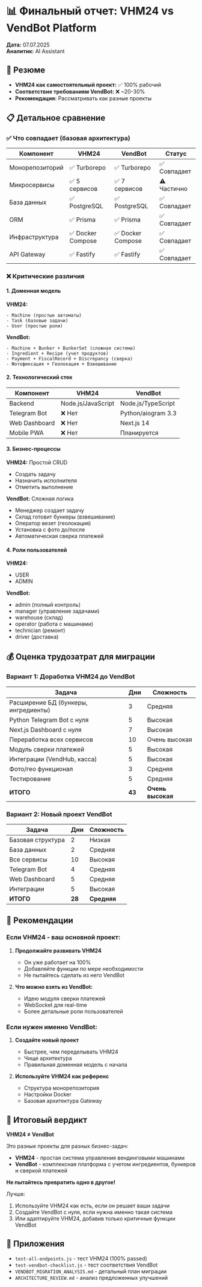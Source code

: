 # 📊 Финальный отчет: VHM24 vs VendBot Platform

**Дата:** 07.07.2025  
**Аналитик:** AI Assistant

## 🎯 Резюме

- **VHM24 как самостоятельный проект:** ✅ 100% рабочий
- **Соответствие требованиям VendBot:** ❌ ~20-30%
- **Рекомендация:** Рассматривать как разные проекты

## 📋 Детальное сравнение

### ✅ Что совпадает (базовая архитектура)

| Компонент | VHM24 | VendBot | Статус |
|-----------|-------|---------|--------|
| Монорепозиторий | ✅ Turborepo | ✅ Turborepo | ✅ Совпадает |
| Микросервисы | ✅ 5 сервисов | ✅ 7 сервисов | ⚠️ Частично |
| База данных | ✅ PostgreSQL | ✅ PostgreSQL | ✅ Совпадает |
| ORM | ✅ Prisma | ✅ Prisma | ✅ Совпадает |
| Инфраструктура | ✅ Docker Compose | ✅ Docker Compose | ✅ Совпадает |
| API Gateway | ✅ Fastify | ✅ Fastify | ✅ Совпадает |

### ❌ Критические различия

#### 1. **Доменная модель**

**VHM24:**
```
- Machine (простые автоматы)
- Task (базовые задачи)
- User (простые роли)
```

**VendBot:**
```
- Machine + Bunker + BunkerSet (сложная система)
- Ingredient + Recipe (учет продуктов)
- Payment + FiscalRecord + Discrepancy (сверка)
- Фотофиксация + Геолокация + Взвешивание
```

#### 2. **Технологический стек**

| Компонент | VHM24 | VendBot |
|-----------|-------|---------|
| Backend | Node.js/JavaScript | Node.js/TypeScript |
| Telegram Bot | ❌ Нет | Python/aiogram 3.3 |
| Web Dashboard | ❌ Нет | Next.js 14 |
| Mobile PWA | ❌ Нет | Планируется |

#### 3. **Бизнес-процессы**

**VHM24:** Простой CRUD
- Создать задачу
- Назначить исполнителя
- Отметить выполнение

**VendBot:** Сложная логика
- Менеджер создает задачу
- Склад готовит бункеры (взвешивание)
- Оператор везет (геолокация)
- Установка с фото до/после
- Автоматическая сверка платежей

#### 4. **Роли пользователей**

**VHM24:** 
- USER
- ADMIN

**VendBot:**
- admin (полный контроль)
- manager (управление задачами)
- warehouse (склад)
- operator (работа с машинами)
- technician (ремонт)
- driver (доставка)

## 💰 Оценка трудозатрат для миграции

### Вариант 1: Доработка VHM24 до VendBot

| Задача | Дни | Сложность |
|--------|-----|-----------|
| Расширение БД (бункеры, ингредиенты) | 3 | Средняя |
| Python Telegram Bot с нуля | 5 | Высокая |
| Next.js Dashboard с нуля | 7 | Высокая |
| Переработка всех сервисов | 10 | Очень высокая |
| Модуль сверки платежей | 5 | Высокая |
| Интеграции (VendHub, касса) | 5 | Высокая |
| Фото/гео функционал | 3 | Средняя |
| Тестирование | 5 | Средняя |
| **ИТОГО** | **43** | **Очень высокая** |

### Вариант 2: Новый проект VendBot

| Задача | Дни | Сложность |
|--------|-----|-----------|
| Базовая структура | 2 | Низкая |
| База данных | 2 | Средняя |
| Все сервисы | 10 | Высокая |
| Telegram Bot | 4 | Средняя |
| Web Dashboard | 5 | Средняя |
| Интеграции | 5 | Высокая |
| **ИТОГО** | **28** | **Средняя** |

## 🎯 Рекомендации

### Если VHM24 - ваш основной проект:
1. **Продолжайте развивать VHM24**
   - Он уже работает на 100%
   - Добавляйте функции по мере необходимости
   - Не пытайтесь сделать из него VendBot

2. **Что можно взять из VendBot:**
   - Идею модуля сверки платежей
   - WebSocket для real-time
   - Более детальные роли пользователей

### Если нужен именно VendBot:
1. **Создайте новый проект**
   - Быстрее, чем переделывать VHM24
   - Чище архитектура
   - Правильная доменная модель с начала

2. **Используйте VHM24 как референс**
   - Структура монорепозитория
   - Настройки Docker
   - Базовая архитектура Gateway

## 📌 Итоговый вердикт

**VHM24 ≠ VendBot**

Это разные проекты для разных бизнес-задач:
- **VHM24** - простая система управления вендинговыми машинами
- **VendBot** - комплексная платформа с учетом ингредиентов, бункеров и сверкой платежей

**Не пытайтесь превратить одно в другое!**

Лучше:
1. Используйте VHM24 как есть, если он решает ваши задачи
2. Создайте VendBot с нуля, если нужна именно такая система
3. Или адаптируйте VHM24, добавив только критичные функции VendBot

## 📂 Приложения

- `test-all-endpoints.js` - тест VHM24 (100% passed)
- `test-vendbot-checklist.js` - тест соответствия VendBot
- `VENDBOT_MIGRATION_ANALYSIS.md` - детальный план миграции
- `ARCHITECTURE_REVIEW.md` - анализ предложенных улучшений
